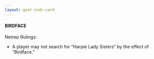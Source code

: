 ```yaml
---
layout: goat-indv-card
---
```


#### BIRDFACE

Netrep Rulings:

*   A player may not search for “Harpie Lady Sisters” by the effect of “Birdface.”